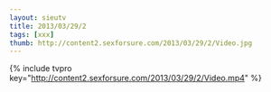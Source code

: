 ```yaml
--- 
layout: sieutv
title: 2013/03/29/2
tags: [xxx]
thumb: http://content2.sexforsure.com/2013/03/29/2/Video.jpg
---
```

{% include tvpro key="http://content2.sexforsure.com/2013/03/29/2/Video.mp4" %} 
